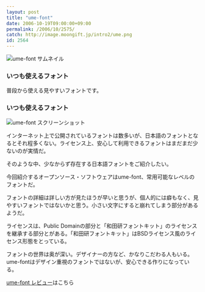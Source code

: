 ```yaml
---
layout: post
title: "ume-font"
date: 2006-10-19T09:00:00+09:00
permalink: /2006/10/2575/
catch: http://image.moongift.jp/intro2/ume.png
id: 2564
---
```

 ![ume-font サムネイル](http://image.moongift.jp/intro2/ume.t.png "ume-font サムネイル")
  

### いつも使えるフォント
  
普段から使える見やすいフォントです。  
<!--more-->  

### いつも使えるフォント
  

![ume-font スクリーンショット](http://image.moongift.jp/intro2/ume.png "ume-font スクリーンショット")

  

インターネット上で公開されているフォントは数多いが、日本語のフォントとなるとそれ程多くない。ライセンス上、安心して利用できるフォントはまだまだ少ないのが実情だ。

  

そのような中、少なからず存在する日本語フォントをご紹介したい。

  

今回紹介するオープンソース・ソフトウェアはume-font、常用可能なレベルのフォントだ。

  

フォントの詳細は詳しい方が見たほうが早いと思うが、個人的には癖もなく、見やすいフォントではないかと思う。小さい文字にすると崩れてしまう部分があるようだ。

  

ライセンスは、Public Domainの部分と「和田研フォントキット」のライセンスを継承する部分とがある。「和田研フォントキット」はBSDライセンス風のライセンス形態をとっている。

  

フォントの世界は奥が深い。デザイナーの方など、かなりこだわる人もいる。ume-fontはデザイン重視のフォントではないが、安心できる作りになっている。

  

[ume-font レビュー](http://oss.moongift.jp/review/i-2576.html)はこちら

